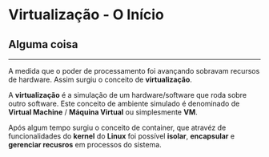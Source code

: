 # Virtualização - O Início
## Alguma coisa
---
A medida que o poder de processamento foi avançando sobravam recursos de hardware. Assim surgiu o conceito de **virtualização**.

A **virtualização** é a simulação de um hardware/software que roda sobre outro software. Este conceito de ambiente simulado é denominado de **Virtual Machine** / **Máquina Virtual**  ou simplesmente **VM**.

Após algum tempo surgiu o conceito de container, que atravéz de funcionalidades do **kernel** do **Linux** foi possível **isolar**, **encapsular** e **gerenciar recusros** em processos do sistema.
